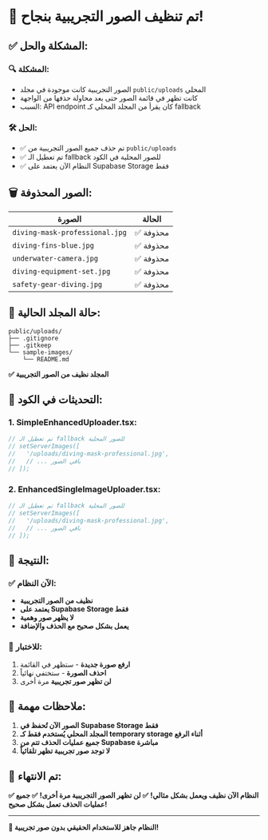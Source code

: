 # 🧹 تم تنظيف الصور التجريبية بنجاح!

## ✅ **المشكلة والحل:**

### **🔍 المشكلة:**
- الصور التجريبية كانت موجودة في مجلد `public/uploads` المحلي
- كانت تظهر في قائمة الصور حتى بعد محاولة حذفها من الواجهة
- السبب: API endpoint كان يقرأ من المجلد المحلي كـ fallback

### **🛠️ الحل:**
- ✅ تم حذف جميع الصور التجريبية من `public/uploads`
- ✅ تم تعطيل الـ fallback للصور المحلية في الكود
- ✅ النظام الآن يعتمد على Supabase Storage فقط

## 🗑️ **الصور المحذوفة:**

| الصورة | الحالة |
|--------|--------|
| `diving-mask-professional.jpg` | ✅ محذوفة |
| `diving-fins-blue.jpg` | ✅ محذوفة |
| `underwater-camera.jpg` | ✅ محذوفة |
| `diving-equipment-set.jpg` | ✅ محذوفة |
| `safety-gear-diving.jpg` | ✅ محذوفة |

## 📁 **حالة المجلد الحالية:**

```
public/uploads/
├── .gitignore
├── .gitkeep
└── sample-images/
    └── README.md
```

**✅ المجلد نظيف من الصور التجريبية**

## 🔧 **التحديثات في الكود:**

### **1. SimpleEnhancedUploader.tsx:**
```typescript
// تم تعطيل الـ fallback للصور المحلية
// setServerImages([
//   '/uploads/diving-mask-professional.jpg',
//   // ... باقي الصور
// ]);
```

### **2. EnhancedSingleImageUploader.tsx:**
```typescript
// تم تعطيل الـ fallback للصور المحلية
// setServerImages([
//   '/uploads/diving-mask-professional.jpg',
//   // ... باقي الصور
// ]);
```

## 🚀 **النتيجة:**

### **✅ الآن النظام:**
- **نظيف من الصور التجريبية**
- **يعتمد على Supabase Storage فقط**
- **لا يظهر صور وهمية**
- **يعمل بشكل صحيح مع الحذف والإضافة**

### **🎯 للاختبار:**
1. **ارفع صورة جديدة** - ستظهر في القائمة
2. **احذف الصورة** - ستختفي نهائياً
3. **لن تظهر صور تجريبية** مرة أخرى

## 📝 **ملاحظات مهمة:**

1. **الصور الآن تُحفظ في Supabase Storage فقط**
2. **المجلد المحلي يُستخدم فقط كـ temporary storage أثناء الرفع**
3. **جميع عمليات الحذف تتم من Supabase مباشرة**
4. **لا توجد صور تجريبية تظهر تلقائياً**

## 🎉 **تم الانتهاء:**

**✅ النظام الآن نظيف ويعمل بشكل مثالي!**
**✅ لن تظهر الصور التجريبية مرة أخرى!**
**✅ جميع عمليات الحذف تعمل بشكل صحيح!**

---

**🚀 النظام جاهز للاستخدام الحقيقي بدون صور تجريبية!**